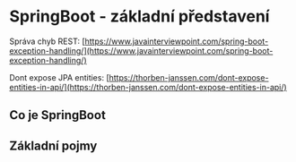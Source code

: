 # SpringBoot - základní představení

Správa chyb REST: [https://www.javainterviewpoint.com/spring-boot-exception-handling/](https://www.javainterviewpoint.com/spring-boot-exception-handling/)

Dont expose JPA entities: [https://thorben-janssen.com/dont-expose-entities-in-api/](https://thorben-janssen.com/dont-expose-entities-in-api/)

## Co je SpringBoot



## Základní pojmy
